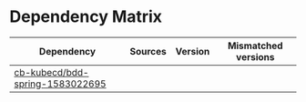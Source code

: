 # Dependency Matrix

Dependency | Sources | Version | Mismatched versions
---------- | ------- | ------- | -------------------
[cb-kubecd/bdd-spring-1583022695](https://github.com/cb-kubecd/bdd-spring-1583022695.git) |  | []() | 
